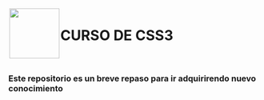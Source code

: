 <img src="https://raw.githubusercontent.com/Brayan-Hc11/devicon/1119b9f84c0290e0f0b38982099a2bd027a48bf1/icons/css3/css3-plain-wordmark.svg" style="width: 100px; height: 100px; margin: 2px;" align="left" >

<h1> CURSO DE CSS3 </h1> <br>

### Este repositorio es un breve repaso para ir adquirirendo nuevo conocimiento
